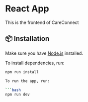 # React App

This is the frontend of CareConnect

## 📦 Installation

Make sure you have [Node.js](https://nodejs.org/) installed.

To install dependencies, run:

```bash
npm run install

To run the app, run:

```bash
npm run dev
